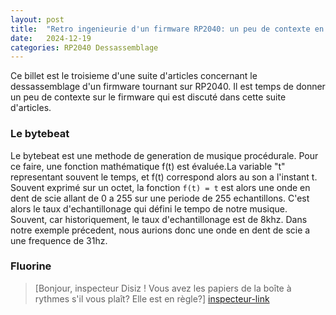 ```yaml
---
layout: post
title:  "Retro ingenieurie d'un firmware RP2040: un peu de contexte en guise d'interlude"
date:   2024-12-19
categories: RP2040 Dessassemblage
---
```



Ce billet est le troisieme d'une suite d'articles concernant le dessassemblage d'un firmware tournant sur RP2040. Il est temps de donner un peu de contexte sur le firmware qui est discuté dans cette suite d'articles.

### Le bytebeat

Le bytebeat est une methode de generation de musique procédurale. Pour ce faire, une fonction mathématique f(t) est évaluée.La variable "t" representant souvent le temps, et f(t) correspond alors au son a l'instant t. Souvent exprimé sur un octet, la fonction `f(t) = t` est alors une onde en dent de scie allant de 0 a 255 sur une periode de 255 echantillons. C'est alors le taux d'echantillonage qui défini le tempo de notre musique. Souvent, car historiquement, le taux d'echantillonage est de 8khz. Dans notre exemple précedent, nous aurions donc une onde en dent de scie a une frequence de 31hz.   

### Fluorine

> [Bonjour, inspecteur Disiz !  Vous avez les papiers de la boîte à rythmes s'il vous plaît? Elle est en règle?] [inspecteur-link]



[inspecteur-link]: https://www.youtube.com/watch?v=UFqZQJAg1IQ
[bb-link]: https://stellartux.github.io/websynth/guide.html
